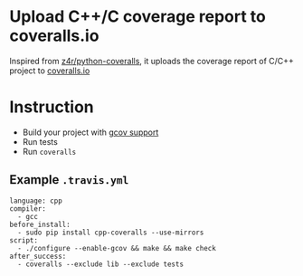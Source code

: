 Upload C++/C coverage report to coveralls.io
=============

Inspired from [z4r/python-coveralls](https://github.com/z4r/python-coveralls), it uploads the coverage report of C/C++ project to [coveralls.io](https://coveralls.io/)


# Instruction

 * Build your project with [gcov support](http://gcc.gnu.org/onlinedocs/gcc/Gcov.html)
 * Run tests
 * Run `coveralls`


## Example `.travis.yml`

```
language: cpp
compiler:
  - gcc
before_install:
  - sudo pip install cpp-coveralls --use-mirrors
script:
  - ./configure --enable-gcov && make && make check
after_success:
  - coveralls --exclude lib --exclude tests
```
